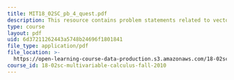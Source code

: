 ```yaml
---
title: MIT18_02SC_pb_4_quest.pdf
description: This resource contains problem statements related to vector components.
type: course
layout: pdf
uid: 6d37211262443a5748b24696f1801841
file_type: application/pdf
file_location: >-
  https://open-learning-course-data-production.s3.amazonaws.com/18-02sc-multivariable-calculus-fall-2010/6d37211262443a5748b24696f1801841_MIT18_02SC_pb_4_quest.pdf
course_id: 18-02sc-multivariable-calculus-fall-2010
---
```

